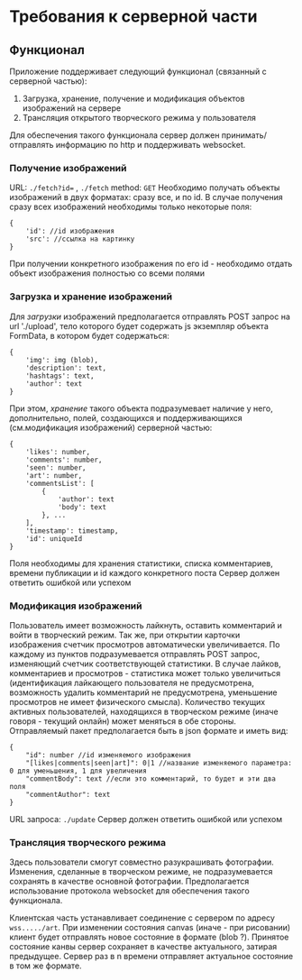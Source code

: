 # Требования к серверной части

## Функционал
Приложение поддерживает следующий функционал (связанный с серверной частью):  
1. Загрузка, хранение, получение и модификация объектов изображений на сервере
2. Трансляция открытого творческого режима у пользователя  

Для обеспечения такого функционала сервер должен принимать/отправлять информацию по http и поддерживать websocket.

### Получение изображений
URL: `./fetch?id=` , `./fetch`
method: `GET`
Необходимо получать объекты изображений в двух форматах: сразу все, и по id. В случае получения сразу всех изображений необходимы только некоторые поля:
    
    {
        'id': //id изображения
        'src': //ссылка на картинку
    }
    
При получении конкретного изображения по его id - необходимо отдать объект изображения полностью со всеми полями


### Загрузка и хранение изображений

Для *загрузки* изображений предполагается отправлять POST запрос на url './upload', тело которого будет содержать js экземпляр объекта FormData, в котором будет содержаться:  

    {
        'img': img (blob),  
        'description': text,  
        'hashtags': text,
        'author': text
    }  
    
При этом, *хранение* такого объекта подразумевает наличие у него, дополнительно, полей, создающихся и поддерживающихся (см.модификация изображений) серверной частью:  

    {
        'likes': number,  
        'comments': number,
        'seen': number,
        'art': number,
        'commentsList': [
            {
                'author': text
                'body': text
            }, ...
        ],
        'timestamp': timestamp,
        'id': uniqueId
    }  
    
Поля необходимы для хранения статистики, списка комментариев, времени публикации и id каждого конкретного поста
Сервер должен ответить ошибкой или успехом

### Модификация изображений

Пользователь имеет возможность лайкнуть, оставить комментарий и войти в творческий режим. Так же, при открытии карточки изображения счетчик просмотров автоматически увеличивается.
По каждому из пунктов подразумевается отправлять POST запрос, изменяющий счетчик соответствующей статистики. В случае лайков, комментариев и просмотров - статистика может только увеличиться (идентификация лайкающего пользователя не предусмотрена, возможность удалить комментарий не предусмотрена, уменьшение просмотров не имеет физического смысла). Количество текущих активных пользователей, находящихся в творческом режиме (иначе говоря - текущий онлайн) может меняться в обе стороны.  
Отправляемый пакет предполагается быть в json формате и иметь вид:  

    {
        "id": number //id изменяемого изображения
        "[likes|comments|seen|art]": 0|1 //название изменяемого параметра: 0 для уменьшения, 1 для увеличения
        "commentBody": text //если это комментарий, то будет и эти два поля
        "commentAuthor": text
    }
    
URL запроса: `./update`
Сервер должен ответить ошибкой или успехом

### Трансляция творческого режима

Здесь пользователи смогут совместно разукрашивать фотографии. Изменения, сделанные в творческом режиме, не подразумевается сохранять в качестве основной фотографии.
Предполагается использование протокола websocket для обеспечения такого функционала.

Клиентская часть устанавливает соединение с сервером по адресу `wss...../art`. При изменении состояния canvas (иначе - при рисовании) клиент будет отправлять новое состояние в формате (blob ?). Принятое состояние канвы сервер сохраняет в качестве актуального, затирая предыдущее. Сервер раз в n времени отправляет актуальное состояние в том же формате. 